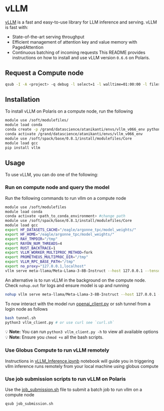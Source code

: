 # vLLM
[vLLM](https://vllm.readthedocs.io/en/latest/) is a fast and easy-to-use library for LLM inference and serving.
vLLM is fast with:
* State-of-the-art serving throughput
* Efficient management of attention key and value memory with PagedAttention
* Continuous batching of incoming requests
This README provides instructions on how to install and use vLLM version `0.6.6` on Polaris.

## Request a Compute node
```bash
qsub -I -A <project> -q debug -l select=1 -l walltime=01:00:00 -l filesystems=home:eagle
```

## Installation
To install vLLM on Polaris on a compute node, run the following
```bash
module use /soft/modulefiles/
module load conda
conda create -p /grand/datascience/atanikanti/envs/vllm_v066_env python==3.10.12 -y
conda activate /grand/datascience/atanikanti/envs/vllm_v066_env
module use /soft/spack/base/0.8.1/install/modulefiles/Core
module load gcc
pip install vllm
```

## Usage
To use vLLM, you can do one of the following:

### Run on compute node and query the model

Run the following commands to run vllm on a compute node

```bash
module use /soft/modulefiles
module load conda
conda activate <path_to_conda_environment> #change path
module use /soft/spack/base/0.8.1/install/modulefiles/Core
module load gcc
export HF_DATASETS_CACHE="/eagle/argonne_tpc/model_weights/"
export HF_HOME="/eagle/argonne_tpc/model_weights/"
export RAY_TMPDIR="/tmp"
export RAYON_NUM_THREADS=4
export RUST_BACKTRACE=1
export VLLM_WORKER_MULTIPROC_METHOD=fork
export PROMETHEUS_MULTIPROC_DIR="/tmp"
export VLLM_RPC_BASE_PATH="/tmp"
export no_proxy="127.0.0.1,localhost"
vllm serve meta-llama/Meta-Llama-3-8B-Instruct --host 127.0.0.1 --tensor-parallel-size 4 --gpu-memory-utilization 0.98 --enforce-eager #For online serving
```

An alternative is to run vLLM in the background on the compute node. Check `nohup.out` for logs and ensure model is up and running
```bash
nohup vllm serve meta-llama/Meta-Llama-3-8B-Instruct --host 127.0.0.1 --tensor-parallel-size 4 --gpu-memory-utilization 0.98 --enforce-eager &
```
 
To now interact with the model run [openai_client.py](openai_client.py) or ssh tunnel from a login node as follows
```bash
bash tunnel.sh
python3 vllm_client.py # or use curl see `curl.sh`
```

:bulb: **Note:** You can run `python3 vllm_client.py -h` to view all available options
:bulb: **Note:** Ensure you `chmod +x` all the bash scripts.

### Use Globus Compute to run vLLM remotely
Instructions in [vLLM_Inference.ipynb](vLLM_Inference.ipynb) notebook will guide you in triggering vllm inference runs remotely from your local machine using globus compute

### Use job submission scripts to run vLLM on Polaris
Use the [job_submission.sh](job_submission.sh) file to submit a batch job to run vllm on a compute node

```bash
qsub job_submission.sh
```
